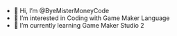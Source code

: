 - 👋 Hi, I’m @ByeMisterMoneyCode
- 👀 I’m interested in Coding with Game Maker Language
- 🌱 I’m currently learning Game Maker Studio 2







